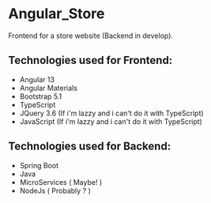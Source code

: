 # **Angular_Store**
Frontend for a store website (Backend in develop).

## Technologies used for Frontend:
- Angular 13
- Angular Materials
- Bootstrap 5.1
- TypeScript 
- JQuery 3.6 (If i'm lazzy and i can't do it with TypeScript)
- JavaScript (If i'm lazzy and i can't do it with TypeScript)

## Technologies used for Backend:
- Spring Boot
- Java
- MicroServices ( Maybe! )
- NodeJs ( Probably ? )

 
